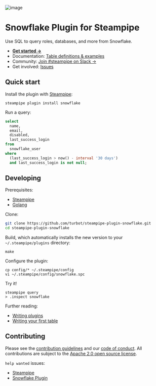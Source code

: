 ![image](https://hub.steampipe.io/images/plugins/turbot/snowflake-social-graphic.png)

# Snowflake Plugin for Steampipe

Use SQL to query roles, databases, and more from Snowflake.

- **[Get started →](https://hub.steampipe.io/plugins/turbot/snowflake)**
- Documentation: [Table definitions & examples](https://hub.steampipe.io/plugins/turbot/snowflake/tables)
- Community: [Join #steampipe on Slack →](https://turbot.com/community/join)
- Get involved: [Issues](https://github.com/turbot/steampipe-plugin-snowflake/issues)

## Quick start

Install the plugin with [Steampipe](https://steampipe.io):

```shell
steampipe plugin install snowflake
```

Run a query:

```sql
select
  name,
  email,
  disabled,
  last_success_login
from
  snowflake_user
where
  (last_success_login > now() - interval '30 days')
  and last_success_login is not null;
```

## Developing

Prerequisites:

- [Steampipe](https://steampipe.io/downloads)
- [Golang](https://golang.org/doc/install)

Clone:

```sh
git clone https://github.com/turbot/steampipe-plugin-snowflake.git
cd steampipe-plugin-snowflake
```

Build, which automatically installs the new version to your `~/.steampipe/plugins` directory:

```
make
```

Configure the plugin:

```
cp config/* ~/.steampipe/config
vi ~/.steampipe/config/snowflake.spc
```

Try it!

```
steampipe query
> .inspect snowflake
```

Further reading:

- [Writing plugins](https://steampipe.io/docs/develop/writing-plugins)
- [Writing your first table](https://steampipe.io/docs/develop/writing-your-first-table)

## Contributing

Please see the [contribution guidelines](https://github.com/turbot/steampipe/blob/main/CONTRIBUTING.md) and our [code of conduct](https://github.com/turbot/steampipe/blob/main/CODE_OF_CONDUCT.md). All contributions are subject to the [Apache 2.0 open source license](https://github.com/turbot/steampipe-plugin-snowflake/blob/main/LICENSE).

`help wanted` issues:

- [Steampipe](https://github.com/turbot/steampipe/labels/help%20wanted)
- [Snowflake Plugin](https://github.com/turbot/steampipe-plugin-snowflake/labels/help%20wanted)
